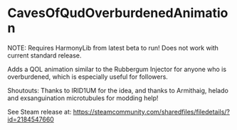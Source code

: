 # CavesOfQudOverburdenedAnimation
NOTE: Requires HarmonyLib from latest beta to run! Does not work with current standard release.

Adds a QOL animation similar to the Rubbergum Injector for anyone who is overburdened, which is especially useful for followers.

Shoutouts: Thanks to IRID1UM for the idea, and thanks to Armithaig, helado and exsanguination microtubules for modding help!

See Steam release at: https://steamcommunity.com/sharedfiles/filedetails/?id=2184547660
